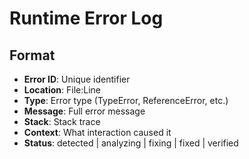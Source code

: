 # Runtime Error Log

## Format
- **Error ID**: Unique identifier
- **Location**: File:Line
- **Type**: Error type (TypeError, ReferenceError, etc.)
- **Message**: Full error message
- **Stack**: Stack trace
- **Context**: What interaction caused it
- **Status**: detected | analyzing | fixing | fixed | verified